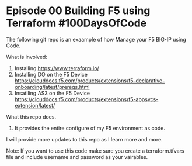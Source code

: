 # Episode 00 Building F5 using Terraform #100DaysOfCode

The following git repo is an exaample of how Manage your F5 BIG-IP using Code.

What is involved: 
1. Installing https://www.terraform.io/
2. Installing DO on the F5 Device https://clouddocs.f5.com/products/extensions/f5-declarative-onboarding/latest/prereqs.html
3. Insatlling AS3 on the F5 Device https://clouddocs.f5.com/products/extensions/f5-appsvcs-extension/latest/

What this repo does.
1. It provides the entire configure of my F5 environment as code.


I will provide more updates to this repo as I learn more and more. 

Note: If you want to use this code make sure you create a terraform.tfvars file and include username and password as your vairables. 
